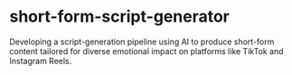 # short-form-script-generator
Developing a script-generation pipeline using AI to produce short-form content tailored for diverse emotional impact on platforms like TikTok and Instagram Reels.
